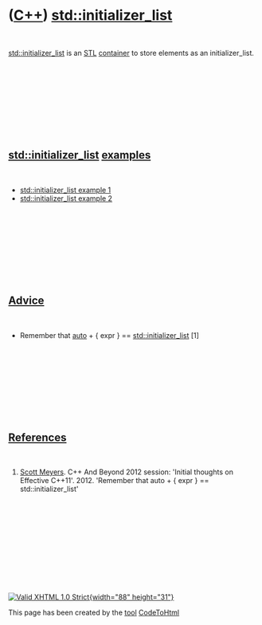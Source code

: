 



 

 

 

 

 

([C++](Cpp.htm)) [std::initializer\_list](CppInitializer_list.htm)
==================================================================

 

[std::initializer\_list](CppInitializer_list.htm) is an
[STL](CppStl.htm) [container](CppContainer.htm) to store elements as an
initializer\_list.

 

 

 

 

 

[std::initializer\_list](CppInitializer_list.htm) [examples](CppExample.htm)
----------------------------------------------------------------------------

 

-   [std::initializer\_list example
    1](\%22CppStdinitializer_listExample1.htm\%22)
-   [std::initializer\_list example
    2](\%22CppStdinitializer_listExample2.htm\%22)

 

 

 

 

 

[Advice](CppAdvice.htm)
-----------------------

 

-   Remember that [auto](CppAuto.htm) + { expr } ==
    [std::initializer\_list](CppStdInitializer_list.htm) \[1\]

 

 

 

 

 

[References](CppReferences.htm)
-------------------------------

 

1.  [Scott Meyers](CppScottMeyers.htm). C++ And Beyond 2012 session:
    'Initial thoughts on Effective C++11'. 2012. 'Remember that auto + {
    expr } == std::initializer\_list'

 

 

 

 

 





 

[![Valid XHTML 1.0 Strict](valid-xhtml10.png){width="88"
height="31"}](http://validator.w3.org/check?uri=referer)

This page has been created by the [tool](Tools.htm)
[CodeToHtml](ToolCodeToHtml.htm)

